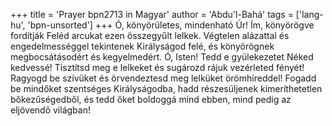 +++
title = 'Prayer bpn2713 in Magyar'
author = 'Abdu'l-Bahá'
tags = ['lang-hu', 'bpn-unsorted']
+++
Ó, könyörületes, mindenható Úr! Ím, könyörögve fordítják Feléd arcukat ezen összegyűlt lelkek. Végtelen alázattal és engedelmességgel tekintenek Királyságod felé, és könyörögnek megbocsátásodért és kegyelmedért. Ó, Isten! Tedd e gyülekezetet Néked kedvessé! Tisztítsd meg e lelkeket és sugározd rájuk vezérleted fényét! Ragyogd be szívüket és örvendeztesd meg lelküket örömhíreddel! Fogadd be mindőket szentséges Királyságodba, hadd részesüljenek kimeríthetetlen bőkezűségedből, és tedd őket boldoggá mind ebben, mind pedig az eljövendő világban!

